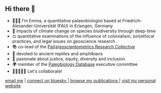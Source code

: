 ## Hi there 👋

- 👩🏻‍💻 I’m Emma, a quantitative palaeobiologist based at Friedrich-Alexander-Universität (FAU) in Erlangen, Germany
- 🦕 impacts of climate change on species biodiversity through deep-time
- ⚖️ quantitative examinations of the influence of colonialism, (un)ethical practices, and legal issues on geoscience research
- 📚 co-lead of the <a href="https://paleoscientometrics.github.io/">Pal(a)eoscientometrics Research Collective</a>
- 🦎 devoted to ancient reptiles and amphibians 
- 🔬 pasionate about justice, equity, diversity and inclusion
- 🌍 member of the <a href="https://paleobiodb.org/#/">Paleobiology Database</a> executive committee
- 👩🏻‍🤝‍👩🏽 Let's collaborate!

<p> 
    <a href="mailto:dunne.emma.m@gmail.com">email me</a> | <a href="https://bsky.app/profile/alisoncribb.bsky.social" target="_blank"> connect on bluesky </a> | <a href="https://scholar.google.co.uk/citations?user=-_S3H7cAAAAJ&hl=en" target="_blank"> browse my publications </a> | <a href="https://emmadunne.github.io" target="_blank"> visit my personal website</a>
</p>

